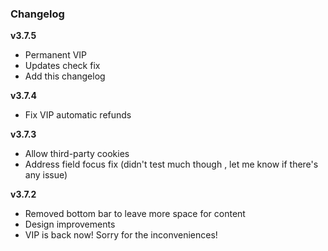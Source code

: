 ### Changelog

**v3.7.5**
- Permanent VIP
- Updates check fix
- Add this changelog

**v3.7.4**
- Fix VIP automatic refunds 
  
**v3.7.3**
- Allow third-party cookies
- Address field focus fix (didn't test much though , let me know if there's any issue)
  
**v3.7.2**
- Removed bottom bar to leave more space for content
- Design improvements
- VIP is back now! Sorry for the inconveniences!